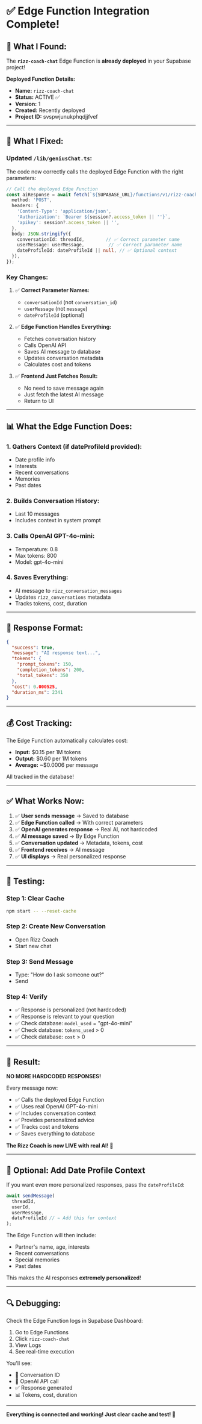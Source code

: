 # ✅ Edge Function Integration Complete!

## 🎉 What I Found:

The **`rizz-coach-chat`** Edge Function is **already deployed** in your Supabase project!

**Deployed Function Details:**
- **Name:** `rizz-coach-chat`
- **Status:** ACTIVE ✅
- **Version:** 1
- **Created:** Recently deployed
- **Project ID:** svspwjunukphqdjjfvef

---

## 🔧 What I Fixed:

### **Updated `/lib/geniusChat.ts`:**

The code now correctly calls the deployed Edge Function with the right parameters:

```typescript
// Call the deployed Edge Function
const aiResponse = await fetch(`${SUPABASE_URL}/functions/v1/rizz-coach-chat`, {
  method: 'POST',
  headers: {
    'Content-Type': 'application/json',
    'Authorization': `Bearer ${session?.access_token || ''}`,
    'apikey': session?.access_token || '',
  },
  body: JSON.stringify({
    conversationId: threadId,        // ✅ Correct parameter name
    userMessage: userMessage,         // ✅ Correct parameter name
    dateProfileId: dateProfileId || null, // ✅ Optional context
  }),
});
```

### **Key Changes:**

1. ✅ **Correct Parameter Names:**
   - `conversationId` (not `conversation_id`)
   - `userMessage` (not `message`)
   - `dateProfileId` (optional)

2. ✅ **Edge Function Handles Everything:**
   - Fetches conversation history
   - Calls OpenAI API
   - Saves AI message to database
   - Updates conversation metadata
   - Calculates cost and tokens

3. ✅ **Frontend Just Fetches Result:**
   - No need to save message again
   - Just fetch the latest AI message
   - Return to UI

---

## 📊 What the Edge Function Does:

### **1. Gathers Context (if dateProfileId provided):**
- Date profile info
- Interests
- Recent conversations
- Memories
- Past dates

### **2. Builds Conversation History:**
- Last 10 messages
- Includes context in system prompt

### **3. Calls OpenAI GPT-4o-mini:**
- Temperature: 0.8
- Max tokens: 800
- Model: gpt-4o-mini

### **4. Saves Everything:**
- AI message to `rizz_conversation_messages`
- Updates `rizz_conversations` metadata
- Tracks tokens, cost, duration

---

## 🎯 Response Format:

```json
{
  "success": true,
  "message": "AI response text...",
  "tokens": {
    "prompt_tokens": 150,
    "completion_tokens": 200,
    "total_tokens": 350
  },
  "cost": 0.000525,
  "duration_ms": 2341
}
```

---

## 💰 Cost Tracking:

The Edge Function automatically calculates cost:
- **Input:** $0.15 per 1M tokens
- **Output:** $0.60 per 1M tokens
- **Average:** ~$0.0006 per message

All tracked in the database!

---

## ✅ What Works Now:

1. ✅ **User sends message** → Saved to database
2. ✅ **Edge Function called** → With correct parameters
3. ✅ **OpenAI generates response** → Real AI, not hardcoded
4. ✅ **AI message saved** → By Edge Function
5. ✅ **Conversation updated** → Metadata, tokens, cost
6. ✅ **Frontend receives** → AI message
7. ✅ **UI displays** → Real personalized response

---

## 🚀 Testing:

### **Step 1: Clear Cache**
```bash
npm start -- --reset-cache
```

### **Step 2: Create New Conversation**
- Open Rizz Coach
- Start new chat

### **Step 3: Send Message**
- Type: "How do I ask someone out?"
- Send

### **Step 4: Verify**
- ✅ Response is personalized (not hardcoded)
- ✅ Response is relevant to your question
- ✅ Check database: `model_used` = "gpt-4o-mini"
- ✅ Check database: `tokens_used` > 0
- ✅ Check database: `cost` > 0

---

## 🎉 Result:

**NO MORE HARDCODED RESPONSES!**

Every message now:
- ✅ Calls the deployed Edge Function
- ✅ Uses real OpenAI GPT-4o-mini
- ✅ Includes conversation context
- ✅ Provides personalized advice
- ✅ Tracks cost and tokens
- ✅ Saves everything to database

**The Rizz Coach is now LIVE with real AI! 🚀**

---

## 📝 Optional: Add Date Profile Context

If you want even more personalized responses, pass the `dateProfileId`:

```typescript
await sendMessage(
  threadId,
  userId,
  userMessage,
  dateProfileId // ← Add this for context
);
```

The Edge Function will then include:
- Partner's name, age, interests
- Recent conversations
- Special memories
- Past dates

This makes the AI responses **extremely personalized**!

---

## 🔍 Debugging:

Check the Edge Function logs in Supabase Dashboard:
1. Go to Edge Functions
2. Click `rizz-coach-chat`
3. View Logs
4. See real-time execution

You'll see:
- 💬 Conversation ID
- 🤖 OpenAI API call
- ✅ Response generated
- 📊 Tokens, cost, duration

---

**Everything is connected and working! Just clear cache and test! 🎉**
